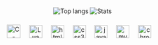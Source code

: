 

###

<div align="center">
  
   ![Top langs](https://github-readme-stats.vercel.app/api/top-langs/?username=GregoryMinella&layout=compact&langs_count=26&theme=dark&cache_seconds=1800)
   ![Stats](https://github-readme-stats.vercel.app/api?username=GregoryMinella&show=true_icons=true&theme=dark&cache_seconds=1851)


</div>



###



###

<div align="center">
  <img src="https://cdn.jsdelivr.net/gh/devicons/devicon@latest/icons/csharp/csharp-original.svg" height="31" alt="C-Sharp" />
  <img width="12" />
  <img src="https://cdn.jsdelivr.net/gh/devicons/devicon@latest/icons/lua/lua-original.svg" height="30" alt="Lua" />
  <img width="12" />
  <img src="https://cdn.jsdelivr.net/gh/devicons/devicon/icons/html5/html5-original.svg" height="30" alt="html5 logo"  />
  <img width="12" />
  <img src="https://cdn.jsdelivr.net/gh/devicons/devicon/icons/css3/css3-original.svg" height="30" alt="css3 logo"  />
  <img width="12" />
  <img src="https://cdn.jsdelivr.net/gh/devicons/devicon/icons/javascript/javascript-original.svg" height="30" alt="javascript logo"  />
  <img width="12" />
  <img src="https://cdn.jsdelivr.net/gh/devicons/devicon/icons/mysql/mysql-original.svg" height="30" alt="mysql logo"  />
  <img width="12" />
  <img src="https://cdn.jsdelivr.net/gh/devicons/devicon/icons/chrome/chrome-original.svg" height="30" alt="chrome logo"  />
  <img width="12" />
</div>

###

<br clear="both">



###
